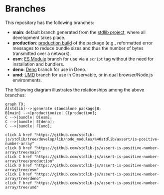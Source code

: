 <!--

@license Apache-2.0

Copyright (c) 2022 The Stdlib Authors.

Licensed under the Apache License, Version 2.0 (the "License");
you may not use this file except in compliance with the License.
You may obtain a copy of the License at

    http://www.apache.org/licenses/LICENSE-2.0

Unless required by applicable law or agreed to in writing, software
distributed under the License is distributed on an "AS IS" BASIS,
WITHOUT WARRANTIES OR CONDITIONS OF ANY KIND, either express or implied.
See the License for the specific language governing permissions and
limitations under the License.

-->

# Branches

This repository has the following branches:

-   **main**: default branch generated from the [stdlib project][stdlib-url], where all development takes place.
-   **production**: [production build][production-url] of the package (e.g., reformatted error messages to reduce bundle sizes and thus the number of bytes transmitted over a network).
-   **esm**: [ES Module][esm-url] branch for use via a `script` tag without the need for installation and bundlers.
-   **deno**: [Deno][deno-url] branch for use in Deno.
-   **umd**: [UMD][umd-url] branch for use in Observable, or in dual browser/Node.js environments.

The following diagram illustrates the relationships among the above branches:

```mermaid
graph TD;
A[stdlib]-->|generate standalone package|B;
B[main] -->|productionize| C[production];
C -->|bundle| D[esm];
C -->|bundle| E[deno];
C -->|bundle| F[umd];

click A href "https://github.com/stdlib-js/stdlib/tree/develop/lib/node_modules/%40stdlib/assert/is-positive-number-array"
click B href "https://github.com/stdlib-js/assert-is-positive-number-array/tree/main"
click C href "https://github.com/stdlib-js/assert-is-positive-number-array/tree/production"
click D href "https://github.com/stdlib-js/assert-is-positive-number-array/tree/esm"
click E href "https://github.com/stdlib-js/assert-is-positive-number-array/tree/deno"
click F href "https://github.com/stdlib-js/assert-is-positive-number-array/tree/umd"
```

[stdlib-url]: https://github.com/stdlib-js/stdlib/tree/develop/lib/node_modules/%40stdlib/assert/is-positive-number-array
[production-url]: https://github.com/stdlib-js/assert-is-positive-number-array/tree/production
[deno-url]: https://github.com/stdlib-js/assert-is-positive-number-array/tree/deno
[umd-url]: https://github.com/stdlib-js/assert-is-positive-number-array/tree/umd
[esm-url]: https://github.com/stdlib-js/assert-is-positive-number-array/tree/esm